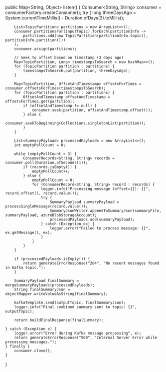 public Map<String, Object> listen() {
    Consumer<String, String> consumer = consumerFactory.createConsumer();
    try {
        long threeDaysAgo = System.currentTimeMillis() - Duration.ofDays(3).toMillis();

        List<TopicPartition> partitions = new ArrayList<>();
        consumer.partitionsFor(inputTopic).forEach(partitionInfo ->
            partitions.add(new TopicPartition(partitionInfo.topic(), partitionInfo.partition()))
        );
        consumer.assign(partitions);

        // Seek to offset based on timestamp (3 days ago)
        Map<TopicPartition, Long> timestampsToSearch = new HashMap<>();
        for (TopicPartition partition : partitions) {
            timestampsToSearch.put(partition, threeDaysAgo);
        }

        Map<TopicPartition, OffsetAndTimestamp> offsetsForTimes = consumer.offsetsForTimes(timestampsToSearch);
        for (TopicPartition partition : partitions) {
            OffsetAndTimestamp offsetAndTimestamp = offsetsForTimes.get(partition);
            if (offsetAndTimestamp != null) {
                consumer.seek(partition, offsetAndTimestamp.offset());
            } else {
                consumer.seekToBeginning(Collections.singletonList(partition));
            }
        }

        List<SummaryPayload> processedPayloads = new ArrayList<>();
        int emptyPollCount = 0;

        while (emptyPollCount < 3) {
            ConsumerRecords<String, String> records = consumer.poll(Duration.ofSeconds(1));
            if (records.isEmpty()) {
                emptyPollCount++;
            } else {
                emptyPollCount = 0;
                for (ConsumerRecord<String, String> record : records) {
                    logger.info("Processing message (offset={}): {}", record.offset(), record.value());
                    try {
                        SummaryPayload summaryPayload = processSingleMessage(record.value());
                        SummaryJsonWriter.appendToSummaryJson(summaryFile, summaryPayload, azureBlobStorageAccount);
                        processedPayloads.add(summaryPayload);
                    } catch (Exception ex) {
                        logger.error("Failed to process message: {}", ex.getMessage(), ex);
                    }
                }
            }
        }

        if (processedPayloads.isEmpty()) {
            return generateErrorResponse("204", "No recent messages found in Kafka topic.");
        }

        SummaryPayload finalSummary = mergeSummaryPayloads(processedPayloads);
        String finalSummaryJson = objectMapper.writeValueAsString(finalSummary);

        kafkaTemplate.send(outputTopic, finalSummaryJson);
        logger.info("Final combined summary sent to topic: {}", outputTopic);

        return buildFinalResponse(finalSummary);

    } catch (Exception e) {
        logger.error("Error during Kafka message processing", e);
        return generateErrorResponse("500", "Internal Server Error while processing messages.");
    } finally {
        consumer.close();
    }
}
